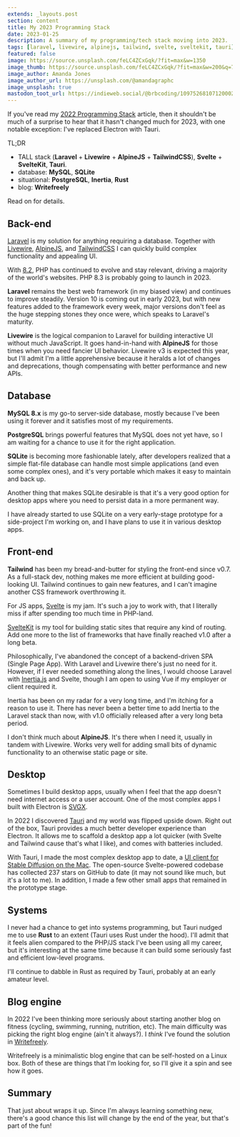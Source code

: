 ```yaml
---
extends: _layouts.post
section: content
title: My 2023 Programming Stack
date: 2023-01-25
description: A summary of my programming/tech stack moving into 2023.
tags: [laravel, livewire, alpinejs, tailwind, svelte, sveltekit, tauri]
featured: false
image: https://source.unsplash.com/feLC4ZCxGqk/?fit=max&w=1350
image_thumb: https://source.unsplash.com/feLC4ZCxGqk/?fit=max&w=200&q=75
image_author: Amanda Jones
image_author_url: https://unsplash.com/@amandagraphc
image_unsplash: true
mastodon_toot_url: https://indieweb.social/@brbcoding/109752681071200026
---
```


If you've read my [2022 Programming Stack](/blog/2022-programming-stack) article, then it shouldn't be much of a surprise to hear that it hasn't changed much for 2023, with one notable exception: I've replaced Electron with Tauri.

TL;DR
- TALL stack (**Laravel** + **Livewire** + **AlpineJS** + **TailwindCSS**), **Svelte** + **SvelteKit**, **Tauri**.
- database: **MySQL**, **SQLite**
- situational: **PostgreSQL**, **Inertia**, **Rust**
- blog: **Writefreely**

Read on for details.

## Back-end

[Laravel](https://laravel.com/) is my solution for anything requiring a database. Together with [Livewire](https://laravel-livewire.com/), [AlpineJS](https://alpinejs.dev/), and [TailwindCSS](https://tailwindcss.com/) I can quickly build complex functionality and appealing UI.

With [8.2](https://www.php.net/releases/8.2/en.php), PHP has continued to evolve and stay relevant, driving a majority of the world's websites. PHP 8.3 is probably going to launch in 2023.

**Laravel** remains the best web framework (in my biased view) and continues to improve steadily. Version 10 is coming out in early 2023, but with new features added to the framework every week, major versions don't feel as the huge stepping stones they once were, which speaks to Laravel's maturity.

**Livewire** is the logical companion to Laravel for building interactive UI without much JavaScript. It goes hand-in-hand with **AlpineJS** for those times when you need fancier UI behavior. Livewire v3 is expected this year, but I'll admit I'm a little apprehensive because it heralds a lot of changes and deprecations, though compensating with better performance and new APIs.

## Database

**MySQL 8.x** is my go-to server-side database, mostly because I've been using it forever and it satisfies most of my requirements.

**PostgreSQL** brings powerful features that MySQL does not yet have, so I am waiting for a chance to use it for the right application.

**SQLite** is becoming more fashionable lately, after developers realized that a simple flat-file database can handle most simple applications (and even some complex ones), and it's very portable which makes it easy to maintain and back up.

Another thing that makes SQLite desirable is that it's a very good option for desktop apps where you need to persist data in a more permanent way.

I have already started to use SQLite on a very early-stage prototype for a side-project I'm working on, and I have plans to use it in various desktop apps.

## Front-end

**Tailwind** has been my bread-and-butter for styling the front-end since v0.7. As a full-stack dev, nothing makes me more efficient at building good-looking UI. Tailwind continues to gain new features, and I can't imagine another CSS framework overthrowing it.

For JS apps, [Svelte](https://svelte.dev/) is my jam. It's such a joy to work with, that I literally miss if after spending too much time in PHP-land.

[SvelteKit](https://kit.svelte.dev/) is my tool for building static sites that require any kind of routing. Add one more to the list of frameworks that have finally reached v1.0 after a long beta.

Philosophically, I've abandoned the concept of a backend-driven SPA (Single Page App). With Laravel and Livewire there's just no need for it. However, if I ever needed something along the lines, I would choose Laravel with [Inertia.js](https://inertiajs.com/) and Svelte, though I am open to using Vue if my employer or client required it.

Inertia has been on my radar for a very long time, and I'm itching for a reason to use it. There has never been a better time to add Inertia to the Laravel stack than now, with v1.0 officially released after a very long beta period.

I don't think much about **AlpineJS**. It's there when I need it, usually in tandem with Livewire. Works very well for adding small bits of dynamic functionality to an otherwise static page or site.

## Desktop

Sometimes I build desktop apps, usually when I feel that the app doesn't need internet access or a user account. One of the most complex apps I built with Electron is [SVGX](https://svgx.app/).

In 2022 I discovered [Tauri](https://tauri.app/) and my world was flipped upside down. Right out of the box, Tauri provides a much better developer experience than Electron. It allows me to scaffold a desktop app a lot quicker (with Svelte and Tailwind cause that's what I like), and comes with batteries included.

With Tauri, I made the most complex desktop app to date, a [UI client for Stable Diffusion on the Mac](https://github.com/breadthe/sd-buddy). The open-source Svelte-powered codebase has collected 237 stars on GitHub to date (it may not sound like much, but it's a lot to me). In addition, I made a few other small apps that remained in the prototype stage.

## Systems

I never had a chance to get into systems programming, but Tauri nudged me to use **Rust** to an extent (Tauri uses Rust under the hood). I'll admit that it feels alien compared to the PHP/JS stack I've been using all my career, but it's interesting at the same time because it can build some seriously fast and efficient low-level programs.

I'll continue to dabble in Rust as required by Tauri, probably at an early amateur level.

## Blog engine

In 2022 I've been thinking more seriously about starting another blog on fitness (cycling, swimming, running, nutrition, etc). The main difficulty was picking the right blog engine (ain't it always?). I *think* I've found the solution in [Writefreely](https://writefreely.org/).

Writefreely is a minimalistic blog engine that can be self-hosted on a Linux box. Both of these are things that I'm looking for, so I'll give it a spin and see how it goes.

## Summary

That just about wraps it up. Since I'm always learning something new, there's a good chance this list will change by the end of the year, but that's part of the fun!